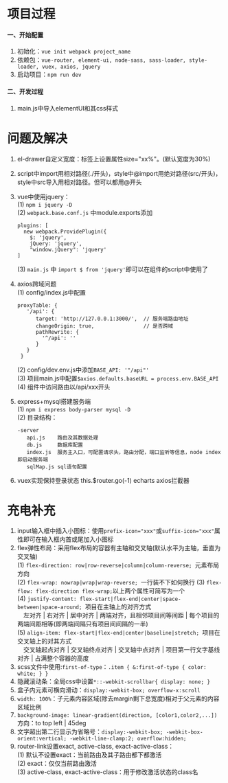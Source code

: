# 项目过程
#### 一、开始配置
1. 初始化：`vue init webpack project_name`
2. 依赖包：`vue-router, element-ui, node-sass, sass-loader, style-loader, vuex, axios, jquery`
3. 启动项目：`npm run dev`
#### 二、开发过程
1. main.js中导入elementUI和其css样式

# 问题及解决
1. el-drawer自定义宽度：标签上设置属性size="xx%"。(默认宽度为30%)
2. script中import用相对路径(./开头)，style中@import用绝对路径(src/开头)，style中src导入用相对路径。但可以都用@开头
3. vue中使用jquery：  
    (1) `npm i jquery -D`  
    (2) `webpack.base.conf.js` 中module.exports添加
    ```
    plugins: [
      new webpack.ProvidePlugin({
        $: 'jquery',
        jQuery: 'jquery',
        "window.jQuery": 'jquery'
    ]
    ```
    (3) `main.js` 中 `import $ from 'jquery'`即可以在组件的script中使用了
    
4. axios跨域问题  
    (1) config/index.js中配置
    ```
    proxyTable: {
       '/api': {
          target: 'http://127.0.0.1:3000/',  // 服务端路由地址
          changeOrigin: true,                // 是否跨域              
          pathRewrite: {  
            '^/api': ''    
          }
       }   
     } 
    ```
    (2) config/dev.env.js中添加`BASE_API: '"/api"'`                                        
    (3) 项目main.js中配置`$axios.defaults.baseURL = process.env.BASE_API`  
    (4) 组件中访问路由以/api/xxx开头   
                                       
5. express+mysql搭建服务端   
    (1)  `npm i express body-parser mysql -D`     
    (2) 目录结构：
     ```
     -server
        api.js    路由及其数据处理
        db.js     数据库配置
        index.js  服务主入口，可配置请求头，路由分配，端口监听等信息，node index即启动服务端
        sqlMap.js sql语句配置
  
     ```
6. vuex实现保持登录状态
this.$router.go(-1) 
echarts  axios拦截器

# 充电补充
1. input输入框中插入小图标：使用`prefix-icon="xxx"`或`suffix-icon="xxx"`属性即可在输入框内首或尾加入小图标
2. flex弹性布局：采用flex布局的容器有主轴和交叉轴(默认水平为主轴，垂直为交叉轴)  
    (1) `flex-direction: row|row-reverse|column|column-reverse; `元素布局方向  
    (2) `flex-wrap: nowrap|wrap|wrap-reverse; `一行装不下如何换行
    (3) `flex-flow: flex-direction flex-wrap;`以上两个属性可简写为一个  
    (4) `justify-content: flex-start|flex-end|center|space-between|space-around; `项目在主轴上的对齐方式  
    &emsp;左对齐 | 右对齐 | 居中对齐 | 两端对齐，且相邻项目间等间距 | 每个项目的两端间距相等(即两端间隔只有项目间间隔的一半)  
    (5) `align-item: flex-start|flex-end|center|baseline|stretch; `项目在交叉轴上的对其方式  
    &emsp;交叉轴起点对齐 | 交叉轴终点对齐 | 交叉轴中点对齐 | 项目第一行文字基线对齐 | 占满整个容器的高度
3. scss文件中使用:`first-of-type`：`.item { &:first-of-type { color: white; } }`
4. 隐藏滚动条：全局css中设置`*::-webkit-scrollbar{ display: none; }`
5. 盒子内元素可横向滑动：`display:-webkit-box; overflow-x:scroll`
6. `width: 100%`：子元素内容区域(除去margin剩下总宽度)相对于父元素的内容区域比例
7. `background-image: linear-gradient(direction, [color1,color2,...])` 方向：to top left | 45deg
8. 文字超出第二行显示为省略号：`display:-webkit-box; -webkit-box-orient:vertical; -webkit-line-clamp:2; overflow:hidden;`
9. router-link设置exact, active-class, exact-active-class：    
    (1) 默认不设置exact：当前路由及其子路由都下都激活  
    (2) exact：仅仅当前路由激活  
    (3) active-class, exact-active-class：用于修改激活状态的class名
